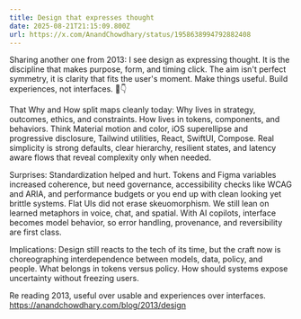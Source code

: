 ```yaml
---
title: Design that expresses thought
date: 2025-08-21T21:15:09.800Z
url: https://x.com/AnandChowdhary/status/1958638994792882408
---
```


Sharing another one from 2013: I see design as expressing thought. It is the discipline that makes purpose, form, and timing click. The aim isn't perfect symmetry, it is clarity that fits the user's moment. Make things useful. Build experiences, not interfaces. 🎨👇  
  
That Why and How split maps cleanly today: Why lives in strategy, outcomes, ethics, and constraints. How lives in tokens, components, and behaviors. Think Material motion and color, iOS superellipse and progressive disclosure, Tailwind utilities, React, SwiftUI, Compose. Real simplicity is strong defaults, clear hierarchy, resilient states, and latency aware flows that reveal complexity only when needed.  
  
Surprises: Standardization helped and hurt. Tokens and Figma variables increased coherence, but need governance, accessibility checks like WCAG and ARIA, and performance budgets or you end up with clean looking yet brittle systems. Flat UIs did not erase skeuomorphism. We still lean on learned metaphors in voice, chat, and spatial. With AI copilots, interface becomes model behavior, so error handling, provenance, and reversibility are first class.  
  
Implications: Design still reacts to the tech of its time, but the craft now is choreographing interdependence between models, data, policy, and people. What belongs in tokens versus policy. How should systems expose uncertainty without freezing users.  
  
Re reading 2013, useful over usable and experiences over interfaces. <https://anandchowdhary.com/blog/2013/design>
